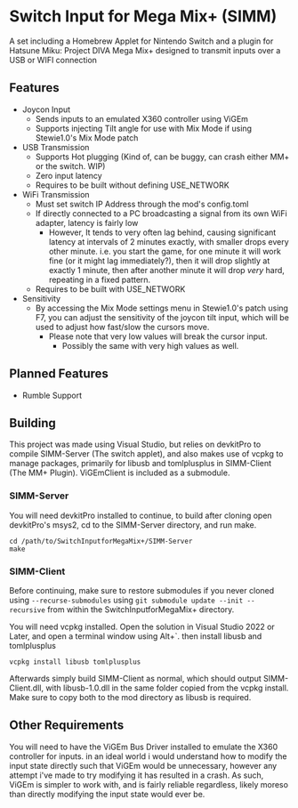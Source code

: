 # Switch Input for Mega Mix+ (SIMM)
A set including a Homebrew Applet for Nintendo Switch and a plugin for Hatsune Miku: Project DIVA Mega Mix+ designed to transmit inputs over a USB or WIFI connection

## Features

* Joycon Input
  * Sends inputs to an emulated X360 controller using ViGEm
  * Supports injecting Tilt angle for use with Mix Mode if using Stewie1.0's Mix Mode patch
* USB Transmission
  * Supports Hot plugging (Kind of, can be buggy, can crash either MM+ or the switch. WIP)
  * Zero input latency
  * Requires to be built without defining USE_NETWORK
* WiFi Transmission
  * Must set switch IP Address through the mod's config.toml
  * If directly connected to a PC broadcasting a signal from its own WiFi adapter, latency is fairly low
    * However, It tends to very often lag behind, causing significant latency at intervals of 2 minutes exactly, with smaller drops every other minute. i.e. you start the game, for one minute it will work fine (or it might lag immediately?), then it will drop slightly at exactly 1 minute, then after another minute it will drop *very* hard, repeating in a fixed pattern.
  * Requires to be built with USE_NETWORK
* Sensitivity
  * By accessing the Mix Mode settings menu in Stewie1.0's patch using F7, you can adjust the sensitivity of the joycon tilt input, which will be used to adjust how fast/slow the cursors move.
    * Please note that very low values will break the cursor input.
      * Possibly the same with very high values as well.

## Planned Features
* Rumble Support

## Building
This project was made using Visual Studio, but relies on devkitPro to compile SIMM-Server (The switch applet), and also makes use of vcpkg to manage packages, primarily for libusb and tomlplusplus in SIMM-Client (The MM+ Plugin). ViGEmClient is included as a submodule.

### SIMM-Server
You will need devkitPro installed to continue, to build after cloning open devkitPro's msys2, cd to the SIMM-Server directory, and run make.

```
cd /path/to/SwitchInputforMegaMix+/SIMM-Server
make
```

### SIMM-Client
Before continuing, make sure to restore submodules if you never cloned using `--recurse-submodules` using `git submodule update --init --recursive` from within the SwitchInputforMegaMix+ directory.


You will need vcpkg installed. Open the solution in Visual Studio 2022 or Later, and open a terminal window using Alt+`. then install libusb and tomlplusplus

```
vcpkg install libusb tomlplusplus
```

Afterwards simply build SIMM-Client as normal, which should output SIMM-Client.dll, with libusb-1.0.dll in the same folder copied from the vcpkg install. Make sure to copy both to the mod directory as libusb is required.

## Other Requirements
You will need to have the ViGEm Bus Driver installed to emulate the X360 controller for inputs. in an ideal world i would understand how to modify the input state directly such that ViGEm would be unnecessary, however any attempt i've made to try modifying it has resulted in a crash. As such, ViGEm is simpler to work with, and is fairly reliable regardless, likely moreso than directly modifying the input state would ever be.